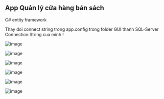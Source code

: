 ## App Quản lý cửa hàng bán sách

C# entity framework

Thay doi connect string trong app.config trong folder GUI thanh SQL-Server Connection String cua minh !

![image](https://github.com/TanPhat21242002/BookStore-Manager/assets/85055754/1cf6806a-bc16-4111-9bd1-23ad844f57db)

![image](https://github.com/TanPhat21242002/BookStore-Manager/assets/85055754/0ba3da66-c0fb-45d9-80d2-941a0e31f7dc)

![image](https://github.com/TanPhat21242002/BookStore-Manager/assets/85055754/35d31176-c503-41e0-aa3b-69b2abca4123)

![image](https://github.com/TanPhat21242002/BookStore-Manager/assets/85055754/a58cc49f-add1-4e8b-b3df-f7190038acf0)

![image](https://github.com/TanPhat21242002/BookStore-Manager/assets/85055754/51ef4cd1-81f8-49c6-8918-93fd276579a4)

![image](https://github.com/TanPhat21242002/BookStore-Manager/assets/85055754/9b6dafb6-268e-4773-abe7-103dc6cace45)


